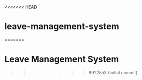 <<<<<<< HEAD
# leave-management-system
=======
# Leave Management System
>>>>>>> 8922553 (Initial commit)
